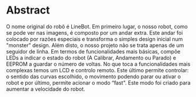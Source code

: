 # Abstract
O nome original do robô é LineBot.
Em primeiro lugar, o nosso robot, como se pode ver nas imagens, é composto por um andar extra. Este andar foi colocado por razões especiais e transforma o simples design inicial num "monster" design. Além disto, o nosso projeto não se trata apenas de um seguidor de linha. Em termos de funcionalidades mais básicas, compõe LEDs a indicar o estado do robot (A Calibrar, Andamento ou Parado) e EEPROM a guardar o número de voltas. No que toca a funcionalidades mais complexas temos um LCD e controlo remoto. Este último permite controlar: o sentido das curvas escolhido, o movimento podendo parar ou ativar o robot e por último, permite acionar o modo “fast". Este modo foi criado para aumentar a velocidade do robot.
